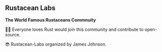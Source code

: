 ## Rustacean Labs



**The World Famous Rustaceans Commnuity**

🙋‍♀️ Everyone loves Rust would join this community and contribute to open-source.

😎 Rustacean-Labs organized by James Johnson.
